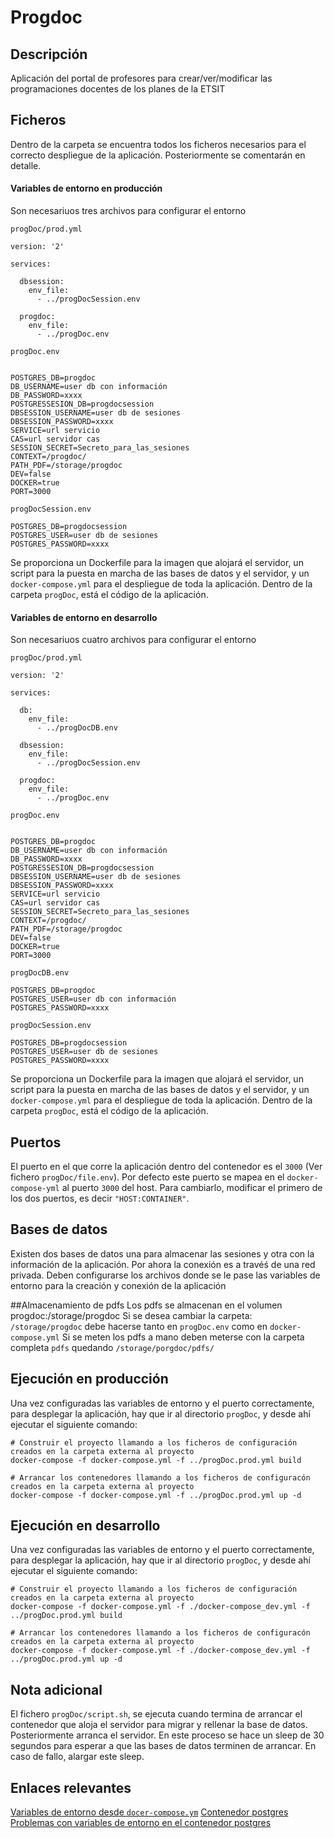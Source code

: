 # Progdoc

## Descripción
Aplicación del portal de profesores para crear/ver/modificar las programaciones docentes de los planes de la ETSIT

## Ficheros
Dentro de la carpeta  se encuentra todos los ficheros necesarios para el correcto despliegue de la aplicación. Posteriormente se comentarán en detalle.


#### Variables de entorno en producción

Son necesariuos tres archivos para configurar el entorno

`progDoc/prod.yml`

```
version: '2'

services:

  dbsession:
    env_file:
      - ../progDocSession.env
      
  progdoc:
    env_file:
      - ../progDoc.env
```
`progDoc.env`

```

POSTGRES_DB=progdoc
DB_USERNAME=user db con información
DB_PASSWORD=xxxx
POSTGRESSESION_DB=progdocsession
DBSESSION_USERNAME=user db de sesiones
DBSESSION_PASSWORD=xxxx
SERVICE=url servicio
CAS=url servidor cas
SESSION_SECRET=Secreto_para_las_sesiones
CONTEXT=/progdoc/
PATH_PDF=/storage/progdoc
DEV=false
DOCKER=true
PORT=3000

```

`progDocSession.env`

```
POSTGRES_DB=progdocsession
POSTGRES_USER=user db de sesiones
POSTGRES_PASSWORD=xxxx
```

Se proporciona un Dockerfile para la imagen que alojará el servidor, un script para la puesta en marcha de las bases de datos y el servidor, y un `docker-compose.yml` para el despliegue de toda la aplicación. 
Dentro de la carpeta `progDoc`, está el código de la aplicación.

#### Variables de entorno en desarrollo

Son necesariuos cuatro archivos para configurar el entorno

`progDoc/prod.yml`

```
version: '2'

services:

  db:
    env_file:
      - ../progDocDB.env

  dbsession:
    env_file:
      - ../progDocSession.env

  progdoc:
    env_file:
      - ../progDoc.env
```
`progDoc.env`

```

POSTGRES_DB=progdoc
DB_USERNAME=user db con información
DB_PASSWORD=xxxx
POSTGRESSESION_DB=progdocsession
DBSESSION_USERNAME=user db de sesiones
DBSESSION_PASSWORD=xxxx
SERVICE=url servicio
CAS=url servidor cas
SESSION_SECRET=Secreto_para_las_sesiones
CONTEXT=/progdoc/
PATH_PDF=/storage/progdoc
DEV=false
DOCKER=true
PORT=3000

```
`progDocDB.env`

```
POSTGRES_DB=progdoc
POSTGRES_USER=user db con información
POSTGRES_PASSWORD=xxxx

```
`progDocSession.env`

```
POSTGRES_DB=progdocsession
POSTGRES_USER=user db de sesiones
POSTGRES_PASSWORD=xxxx
```

Se proporciona un Dockerfile para la imagen que alojará el servidor, un script para la puesta en marcha de las bases de datos y el servidor, y un `docker-compose.yml` para el despliegue de toda la aplicación. 
Dentro de la carpeta `progDoc`, está el código de la aplicación. 

## Puertos
El puerto en el que corre la aplicación dentro del contenedor es el `3000` (Ver fichero `progDoc/file.env`). Por defecto este puerto se mapea en el `docker-compose-yml` al puerto `3000` del host. Para cambiarlo, modificar el primero de los dos puertos, es decir `"HOST:CONTAINER"`. 

## Bases de datos
Existen dos bases de datos una para almacenar las sesiones y otra con la información de la aplicación. Por ahora la conexión es a travéś de una red privada.
Deben configurarse los archivos donde se le pase las variables de entorno para la creación y conexión de la aplicación

##Almacenamiento de pdfs
Los pdfs se almacenan en el volumen progdoc:/storage/progdoc
Si se desea cambiar la carpeta: `/storage/progdoc` debe hacerse tanto en `progDoc.env` como en `docker-compose.yml`
Si se meten los pdfs a mano deben meterse con la carpeta completa `pdfs` quedando `/storage/porgdoc/pdfs/`

## Ejecución en producción
Una vez configuradas las variables de entorno y el puerto correctamente, para desplegar la aplicación, hay que ir al directorio `progDoc`, y desde ahí ejecutar el siguiente comando:


```
# Construir el proyecto llamando a los ficheros de configuración creados en la carpeta externa al proyecto
docker-compose -f docker-compose.yml -f ../progDoc.prod.yml build

# Arrancar los contenedores llamando a los ficheros de configuracón creados en la carpeta externa al proyecto
docker-compose -f docker-compose.yml -f ../progDoc.prod.yml up -d
```

## Ejecución en desarrollo
Una vez configuradas las variables de entorno y el puerto correctamente, para desplegar la aplicación, hay que ir al directorio `progDoc`, y desde ahí ejecutar el siguiente comando:


```
# Construir el proyecto llamando a los ficheros de configuración creados en la carpeta externa al proyecto
docker-compose -f docker-compose.yml -f ./docker-compose_dev.yml -f ../progDoc.prod.yml build

# Arrancar los contenedores llamando a los ficheros de configuracón creados en la carpeta externa al proyecto
docker-compose -f docker-compose.yml -f ./docker-compose_dev.yml -f ../progDoc.prod.yml up -d

```

## Nota adicional
El fichero `progDoc/script.sh`, se ejecuta cuando termina de arrancar el contenedor que aloja el servidor para migrar y rellenar la base de datos. Posteriormente arranca el servidor. En este proceso se hace un sleep de 30 segundos para esperar a que las bases de datos terminen de arrancar. En caso de fallo, alargar este sleep. 

## Enlaces relevantes
[Variables de entorno desde `docer-compose.ym`](https://docs.docker.com/compose/environment-variables/)
[Contenedor postgres](https://hub.docker.com/_/postgres/)
[Problemas con variables de entorno en el contenedor postgres](https://github.com/docker-library/postgres/issues/203)
